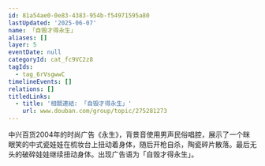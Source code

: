 ```yaml
---
id: 81a54ae0-0e83-4383-954b-f54971595a80
lastUpdated: '2025-06-07'
name: 「自毁才得永生」
aliases: []
layer: 5
eventDate: null
categoryId: cat_fc9VC2z8
tagIds:
  - tag_6rVsgwwC
timelineEvents: []
relations: []
titledLinks:
  - title: '相關連結: 「自毁才得永生」'
    url: www.douban.com/group/topic/275281273
---
```

中兴百货2004年的时尚广告《永生》，背景音使用男声民俗唱腔，展示了一个眯眼笑的中式瓷娃娃在梳妆台上扭动着身体，随后开枪自杀，陶瓷碎片散落。最后无头的破碎娃娃继续扭动身体。出现广告语为「自毁才得永生」。
